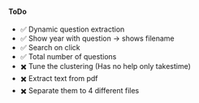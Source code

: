 #### ToDo
- ✅ Dynamic question extraction
- ✅ Show year with question -> shows filename
- ✅ Search on click
- ✅ Total number of questions
- ✖️ Tune the clustering (Has no help only takestime)
- ✖️ Extract text from pdf
- ✖️ Separate them to 4 different files 